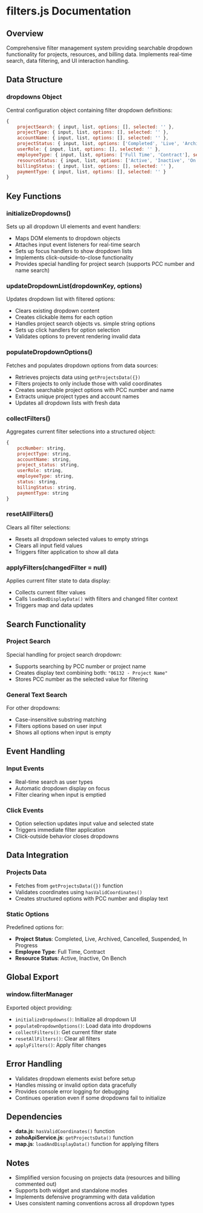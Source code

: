 # filters.js Documentation

## Overview
Comprehensive filter management system providing searchable dropdown functionality for projects, resources, and billing data. Implements real-time search, data filtering, and UI interaction handling.

## Data Structure

### dropdowns Object
Central configuration object containing filter dropdown definitions:

```javascript
{
    projectSearch: { input, list, options: [], selected: '' },
    projectType: { input, list, options: [], selected: '' },
    accountName: { input, list, options: [], selected: '' },
    projectStatus: { input, list, options: ['Completed', 'Live', 'Archived', 'Cancelled', 'Suspended'], selected: '' },
    userRole: { input, list, options: [], selected: '' },
    employeeType: { input, list, options: ['Full Time', 'Contract'], selected: '' },
    resourceStatus: { input, list, options: ['Active', 'Inactive', 'On Bench'], selected: '' },
    billingStatus: { input, list, options: [], selected: '' },
    paymentType: { input, list, options: [], selected: '' }
}
```

## Key Functions

### initializeDropdowns()
Sets up all dropdown UI elements and event handlers:
- Maps DOM elements to dropdown objects
- Attaches input event listeners for real-time search
- Sets up focus handlers to show dropdown lists
- Implements click-outside-to-close functionality
- Provides special handling for project search (supports PCC number and name search)

### updateDropdownList(dropdownKey, options)
Updates dropdown list with filtered options:
- Clears existing dropdown content
- Creates clickable items for each option
- Handles project search objects vs. simple string options
- Sets up click handlers for option selection
- Validates options to prevent rendering invalid data

### populateDropdownOptions()
Fetches and populates dropdown options from data sources:
- Retrieves projects data using `getProjectsData({})`
- Filters projects to only include those with valid coordinates
- Creates searchable project options with PCC number and name
- Extracts unique project types and account names
- Updates all dropdown lists with fresh data

### collectFilters()
Aggregates current filter selections into a structured object:
```javascript
{
    pccNumber: string,
    projectType: string,
    accountName: string,
    project_status: string,
    userRole: string,
    employeeType: string,
    status: string,
    billingStatus: string,
    paymentType: string
}
```

### resetAllFilters()
Clears all filter selections:
- Resets all dropdown selected values to empty strings
- Clears all input field values
- Triggers filter application to show all data

### applyFilters(changedFilter = null)
Applies current filter state to data display:
- Collects current filter values
- Calls `loadAndDisplayData()` with filters and changed filter context
- Triggers map and data updates

## Search Functionality

### Project Search
Special handling for project search dropdown:
- Supports searching by PCC number or project name
- Creates display text combining both: `"06132 - Project Name"`
- Stores PCC number as the selected value for filtering

### General Text Search
For other dropdowns:
- Case-insensitive substring matching
- Filters options based on user input
- Shows all options when input is empty

## Event Handling

### Input Events
- Real-time search as user types
- Automatic dropdown display on focus
- Filter clearing when input is emptied

### Click Events
- Option selection updates input value and selected state
- Triggers immediate filter application
- Click-outside behavior closes dropdowns

## Data Integration

### Projects Data
- Fetches from `getProjectsData({})` function
- Validates coordinates using `hasValidCoordinates()`
- Creates structured options with PCC number and display text

### Static Options
Predefined options for:
- **Project Status**: Completed, Live, Archived, Cancelled, Suspended, In Progress
- **Employee Type**: Full Time, Contract
- **Resource Status**: Active, Inactive, On Bench

## Global Export

### window.filterManager
Exported object providing:
- `initializeDropdowns()`: Initialize all dropdown UI
- `populateDropdownOptions()`: Load data into dropdowns
- `collectFilters()`: Get current filter state
- `resetAllFilters()`: Clear all filters
- `applyFilters()`: Apply filter changes

## Error Handling
- Validates dropdown elements exist before setup
- Handles missing or invalid option data gracefully
- Provides console error logging for debugging
- Continues operation even if some dropdowns fail to initialize

## Dependencies
- **data.js**: `hasValidCoordinates()` function
- **zohoApiService.js**: `getProjectsData()` function
- **map.js**: `loadAndDisplayData()` function for applying filters

## Notes
- Simplified version focusing on projects data (resources and billing commented out)
- Supports both widget and standalone modes
- Implements defensive programming with data validation
- Uses consistent naming conventions across all dropdown types